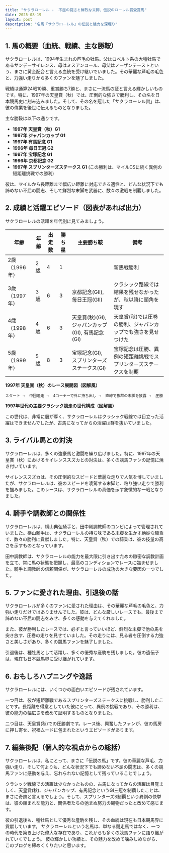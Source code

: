 ```yaml
---
title: "サクラローレル -  不屈の闘志と鮮烈な末脚、伝説のローレル賞受賞馬"
date: 2025-08-19
layout: post
description: "名馬『サクラローレル』の伝説と魅力を深堀り"
---
```


## 1. 馬の概要（血統、戦績、主な勝鞍）

サクラローレルは、1994年生まれの芦毛の牡馬。父はロベルト系の大種牡馬であるサンデーサイレンス、母はミスアンコール、母父はノーザンテーストという、まさに黄金配合と言える血統を受け継いでいました。その華麗な芦毛の毛色と、力強い走りから多くのファンを魅了しました。

戦績は通算24戦10勝、重賞勝ち7勝と、まさに一流馬の証と言える輝かしいものです。特に、1997年の天皇賞（秋）では、圧倒的な強さで勝利し、その名を日本競馬史に刻み込みました。そして、その名を冠した「サクラローレル賞」は、彼の偉業を後世に伝えるものとなりました。

主な勝鞍は以下の通りです。

* **1997年 天皇賞（秋）G1**
* **1997年 ジャパンカップ G1**
* **1997年 有馬記念 G1**
* **1996年 毎日王冠 G2**
* **1997年 宝塚記念 G1**
* **1996年 京都記念 G2**
* **1997年 スプリンターズステークス G1** (この勝利は、マイルCSに続く異例の短距離挑戦での勝利)

彼は、マイルから長距離まで幅広い距離に対応できる適性と、どんな状況下でも諦めない不屈の闘志、そして鮮烈な末脚を武器に、数々の激戦を制覇しました。


## 2. 成績と活躍エピソード（図表があれば出力）

サクラローレルの活躍を年代別に見てみましょう。

| 年齢 | 年齢 | 出走数 | 勝ち星 | 主要勝ち鞍 | 備考 |
|---|---|---|---|---|---|
| 2歳（1996年） | 2歳 | 4 | 1 |  | 新馬戦勝利 |
| 3歳（1997年） | 3歳 | 6 | 3 | 京都記念(GII), 毎日王冠(GII) |  クラシック路線では結果を残せなかったが、秋以降に頭角を現す |
| 4歳（1998年） | 4歳 | 6 | 3 | 天皇賞(秋)(GI), ジャパンカップ(GI), 有馬記念(GI) | 天皇賞(秋)では圧巻の勝利、ジャパンカップでも強さを見せつけた |
| 5歳（1999年）| 5歳 | 8 | 3 | 宝塚記念(GI), スプリンターズステークス(GI) | 宝塚記念は圧勝、異例の短距離挑戦でスプリンターズステークスを制覇 |


**1997年 天皇賞（秋）のレース展開図（図解風）**

```
スタート →  中団追走 →  4コーナーで外に持ち出し →  直線で抜群の末脚を披露 →  圧勝
```

**1997年世代の主要クラシック競走の世代構成（図解風）**

この世代は、非常に層が厚く、サクラローレルはクラシック戦線では目立った活躍はできませんでしたが、古馬になってからの活躍は群を抜いていました。


## 3. ライバル馬との対決

サクラローレルは、多くの強豪馬と激闘を繰り広げました。特に、1997年の天皇賞（秋）におけるサイレンススズカとの対決は、多くの競馬ファンの記憶に焼き付いています。

サイレンススズカは、その圧倒的なスピードと華麗な走りで人気を博していましたが、サクラローレルは、彼のスピードを凌駕する末脚と、粘り強い走りで勝利を掴みました。このレースは、サクラローレルの真価を示す象徴的な一戦となりました。


## 4. 騎手や調教師との関係性

サクラローレルは、横山典弘騎手と、田中剛調教師のコンビによって管理されていました。横山騎手は、サクラローレルの持ち味である末脚を生かす絶妙な騎乗で、数々の勝利に貢献しました。特に、天皇賞（秋）での騎乗は、彼の技量の高さを示すものとなっています。

田中調教師は、サクラローレルの能力を最大限に引き出すための緻密な調教計画を立て、常に馬の状態を把握し、最高のコンディションでレースに臨ませました。騎手と調教師の信頼関係が、サクラローレルの成功の大きな要因の一つでした。


## 5. ファンに愛された理由、引退後の話

サクラローレルが多くのファンに愛された理由は、その華麗な芦毛の毛色と、力強い走りだけではありませんでした。彼は、どんな厳しいレースでも、最後まで諦めない不屈の闘志をみせ、多くの感動を与えてくれました。

また、彼が勝利したレースでは、必ずと言っていいほど、鮮烈な末脚で他の馬を突き放す、圧巻の走りを見せていました。その走りには、見る者を圧倒する力強さと美しさがあり、多くの競馬ファンを魅了しました。

引退後は、種牡馬として活躍し、多くの優秀な産駒を残しました。彼の遺伝子は、現在も日本競馬界に受け継がれています。


## 6. おもしろハプニングや逸話

サクラローレルには、いくつかの面白いエピソードが残されています。

一つ目は、彼が短距離戦であるスプリンターズステークスに挑戦し、勝利したことです。長距離を得意としていた彼にとって、異例の挑戦であり、その勝利は、彼の能力の幅広さを改めて証明するものとなりました。

二つ目は、天皇賞(秋)での圧勝劇です。レース後、興奮したファンが、彼の馬房に押し寄せ、祝福ムードに包まれたというエピソードがあります。


## 7. 編集後記（個人的な視点からの総括）

サクラローレルは、私にとって、まさに「伝説の馬」です。彼の華麗な芦毛、力強い走り、そして何よりも、どんな状況下でも諦めない不屈の闘志は、多くの競馬ファンに感動を与え、忘れられない記憶として残っていることでしょう。

クラシック戦線での活躍は少なかったものの、古馬になってからの活躍は目覚ましく、天皇賞(秋)、ジャパンカップ、有馬記念というGI三冠を制覇したことは、まさに奇跡と言えるでしょう。そして、スプリンターズS制覇という異例の快挙は、彼の類まれな能力と、関係者たちの弛まぬ努力の賜物だったと改めて感じます。

彼の引退後も、種牡馬として優秀な産駒を残し、その血統は現在も日本競馬界に貢献しています。  サクラローレルという名馬は、単なる競走馬ではなく、一つの時代を築き上げた偉大な存在であり、これからも多くの競馬ファンに語り継がれていくでしょう。  彼の輝かしい功績と、その魅力を改めて噛みしめながら、このブログを締めくくりたいと思います。
